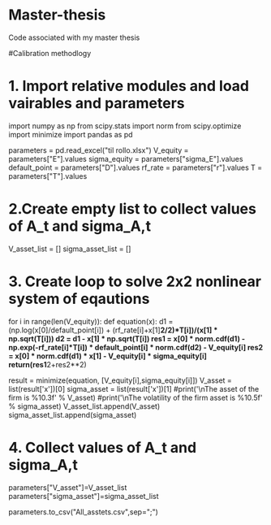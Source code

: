 # Master-thesis
Code associated with my master thesis


#Calibration methodlogy 
# 1. Import relative modules and load vairables and parameters
import numpy as np
from scipy.stats import norm
from scipy.optimize import minimize
import pandas as pd

parameters = pd.read_excel("til rollo.xlsx")
V_equity = parameters["E"].values
sigma_equity = parameters["sigma_E"].values
default_point = parameters["D"].values
rf_rate = parameters["r"].values
T = parameters["T"].values

# 2.Create empty list to collect values of A_t and sigma_A,t
V_asset_list = []
sigma_asset_list = []

# 3. Create loop to solve 2x2 nonlinear system of eqautions
for i in range(len(V_equity)):
  def equation(x):
      d1 = (np.log(x[0]/default_point[i]) + (rf_rate[i]+x[1]**2/2)*T[i])/(x[1] * np.sqrt(T[i]))
      d2 = d1 - x[1] * np.sqrt(T[i])
      res1 = x[0] * norm.cdf(d1) - np.exp(-rf_rate[i]*T[i]) * default_point[i] * norm.cdf(d2) - V_equity[i]
      res2 = x[0] * norm.cdf(d1) * x[1] - V_equity[i] * sigma_equity[i]
      return(res1**2+res2**2)

  result = minimize(equation, [V_equity[i],sigma_equity[i]])
  V_asset = list(result['x'])[0]
  sigma_asset = list(result['x'])[1]
  #print('\nThe asset of the firm is %10.3f' % V_asset)
  #print('\nThe volatility of the firm asset is %10.5f' % sigma_asset)
  V_asset_list.append(V_asset)
  sigma_asset_list.append(sigma_asset)

# 4. Collect values of A_t and sigma_A,t
parameters["V_asset"]=V_asset_list
parameters["sigma_asset"]=sigma_asset_list

parameters.to_csv("All_asstets.csv",sep=";")
